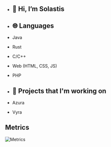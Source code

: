 - ## 👋 Hi, I’m Solastis

- ## 🌐 Languages
- Java 
- Rust
- C/C++
- Web (HTML, CSS, JS)
- PHP

- ## 🔭 Projects that I'm working on
- Azura
- Vyra 


## Metrics
![Metrics](https://metrics.lecoq.io/Solastis?template=classic&config.timezone=Europe%2FBerlin)
